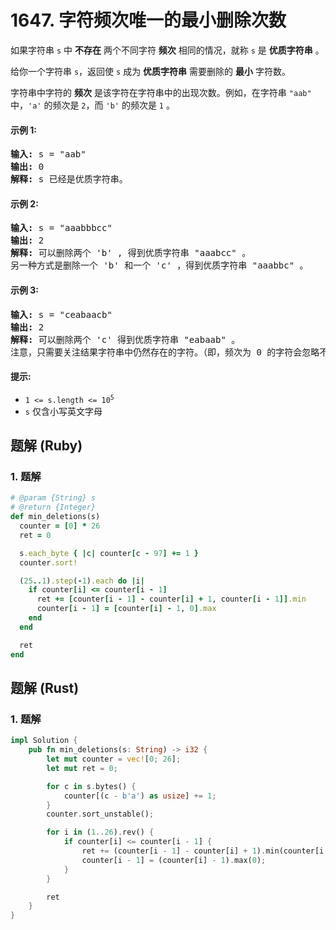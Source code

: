 # 1647. 字符频次唯一的最小删除次数
如果字符串 `s` 中 **不存在** 两个不同字符 **频次** 相同的情况，就称 `s` 是 **优质字符串** 。

给你一个字符串 `s`，返回使 `s` 成为 **优质字符串** 需要删除的 **最小** 字符数。

字符串中字符的 **频次** 是该字符在字符串中的出现次数。例如，在字符串 `"aab"` 中，`'a'` 的频次是 `2`，而 `'b'` 的频次是 `1` 。

#### 示例 1:
<pre>
<strong>输入:</strong> s = "aab"
<strong>输出:</strong> 0
<strong>解释:</strong> s 已经是优质字符串。
</pre>

#### 示例 2:
<pre>
<strong>输入:</strong> s = "aaabbbcc"
<strong>输出:</strong> 2
<strong>解释:</strong> 可以删除两个 'b' , 得到优质字符串 "aaabcc" 。
另一种方式是删除一个 'b' 和一个 'c' ，得到优质字符串 "aaabbc" 。
</pre>

#### 示例 3:
<pre>
<strong>输入:</strong> s = "ceabaacb"
<strong>输出:</strong> 2
<strong>解释:</strong> 可以删除两个 'c' 得到优质字符串 "eabaab" 。
注意，只需要关注结果字符串中仍然存在的字符。（即，频次为 0 的字符会忽略不计。）
</pre>

#### 提示:
* <code>1 <= s.length <= 10<sup>5</sup></code>
* `s` 仅含小写英文字母

## 题解 (Ruby)

### 1. 题解
```Ruby
# @param {String} s
# @return {Integer}
def min_deletions(s)
  counter = [0] * 26
  ret = 0

  s.each_byte { |c| counter[c - 97] += 1 }
  counter.sort!

  (25..1).step(-1).each do |i|
    if counter[i] <= counter[i - 1]
      ret += [counter[i - 1] - counter[i] + 1, counter[i - 1]].min
      counter[i - 1] = [counter[i] - 1, 0].max
    end
  end

  ret
end
```

## 题解 (Rust)

### 1. 题解
```Rust
impl Solution {
    pub fn min_deletions(s: String) -> i32 {
        let mut counter = vec![0; 26];
        let mut ret = 0;

        for c in s.bytes() {
            counter[(c - b'a') as usize] += 1;
        }
        counter.sort_unstable();

        for i in (1..26).rev() {
            if counter[i] <= counter[i - 1] {
                ret += (counter[i - 1] - counter[i] + 1).min(counter[i - 1]);
                counter[i - 1] = (counter[i] - 1).max(0);
            }
        }

        ret
    }
}
```
